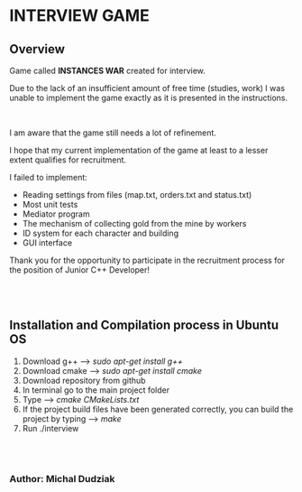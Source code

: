 # INTERVIEW GAME


## Overview

Game called **INSTANCES WAR** created for interview.

Due to the lack of an insufficient amount of free time (studies, work) I was unable to implement the game exactly as 
it is presented in the instructions.

<br/>


I am aware that the game still needs a lot of refinement.

I hope that my current implementation of the game at least to a lesser extent qualifies for recruitment.

I failed to implement:

- Reading settings from files (map.txt, orders.txt and status.txt)
- Most unit tests
- Mediator program
- The mechanism of collecting gold from the mine by workers
- ID system for each character and building
- GUI interface


Thank you for the opportunity to participate in the recruitment process for the position of Junior C++ Developer!

<br/>
<br/>

## Installation and Compilation process in Ubuntu OS

1. Download g++ --> *sudo apt-get install g++*
2. Download cmake --> *sudo apt-get install cmake*
3. Download repository from github
4. In terminal go to the main project folder
5. Type --> *cmake CMakeLists.txt*
6. If the project build files have been generated correctly, you can build the project by typing --> *make*
7. Run ./interview

<br/>
<br/>

### Author: Michal Dudziak